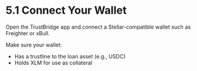 # 5.1 Connect Your Wallet

Open the TrustBridge app and connect a Stellar-compatible wallet such as Freighter or xBull.

Make sure your wallet:
- Has a trustline to the loan asset (e.g., USDC)
- Holds XLM for use as collateral